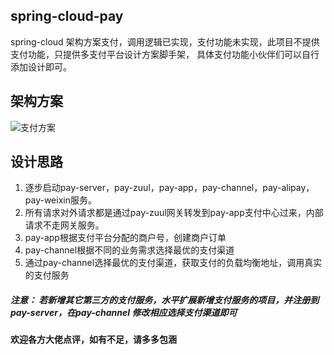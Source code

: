 ## spring-cloud-pay
   spring-cloud 架构方案支付，调用逻辑已实现，支付功能未实现，此项目不提供支付功能，只提供多支付平台设计方案脚手架，
   具体支付功能小伙伴们可以自行添加设计即可。

## 架构方案
![支付方案](https://github.com/SiGuiyang/spring-cloud-pay/blob/master/pay.png)
## 设计思路
1. 逐步启动pay-server，pay-zuul，pay-app，pay-channel，pay-alipay，pay-weixin服务。
2. 所有请求对外请求都是通过pay-zuul网关转发到pay-app支付中心过来，内部请求不走网关服务。
3. pay-app根据支付平台分配的商户号，创建商户订单
4. pay-channel根据不同的业务需求选择最优的支付渠道
5. 通过pay-channel选择最优的支付渠道，获取支付的负载均衡地址，调用真实的支付服务

##### 注意： 若新增其它第三方的支付服务，水平扩展新增支付服务的项目，并注册到pay-server，在pay-channel 修改相应选择支付渠道即可

#### 欢迎各方大佬点评，如有不足，请多多包涵
